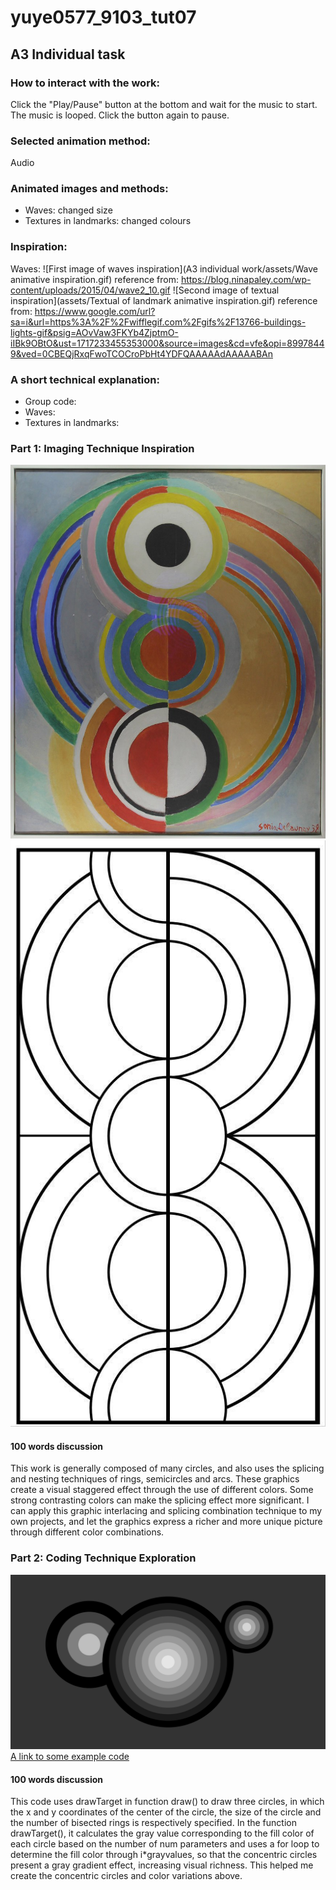 # yuye0577_9103_tut07

## A3 Individual task

### How to interact with the work:
Click the "Play/Pause" button at the bottom and wait for the music to start. The music is looped. Click the button again to pause.

### Selected animation method:
Audio

### Animated images and methods:
- Waves: changed size
- Textures in landmarks: changed colours

### Inspiration: 
Waves: 
![First image of waves inspiration](A3 individual work/assets/Wave animative inspiration.gif)
reference from: https://blog.ninapaley.com/wp-content/uploads/2015/04/wave2_10.gif
![Second image of textual inspiration](assets/Textual of landmark animative inspiration.gif)
reference from: https://www.google.com/url?sa=i&url=https%3A%2F%2Fwifflegif.com%2Fgifs%2F13766-buildings-lights-gif&psig=AOvVaw3FKYb4ZjptmO-iIBk9OBtO&ust=1717233455353000&source=images&cd=vfe&opi=89978449&ved=0CBEQjRxqFwoTCOCroPbHt4YDFQAAAAAdAAAAABAn

### A short technical explanation: 
- Group code: 
- Waves:  
- Textures in landmarks: 

### Part 1: Imaging Technique Inspiration
![First image of Imaging Technique Inspiration](assets/Inspiration1.jpg)
![Second image of Imaging Technique Inspiration](assets/Inspiration2.jpg)
#### 100 words discussion
This work is generally composed of many circles, and also uses the splicing and nesting techniques of rings, semicircles and arcs. These graphics create a visual staggered effect through the use of different colors. Some strong contrasting colors can make the splicing effect more significant. I can apply this graphic interlacing and splicing combination technique to my own projects, and let the graphics express a richer and more unique picture through different color combinations.

### Part 2: Coding Technique Exploration
![The image of Coding Technique Exploration](assets/Code_Inspiration.png)
[A link to some example code](https://p5js.org/examples/structure-functions.html)
#### 100 words discussion
This code uses drawTarget in function draw() to draw three circles, in which the x and y coordinates of the center of the circle, the size of the circle and the number of bisected rings is respectively specified. In the function drawTarget(), it calculates the gray value corresponding to the fill color of each circle based on the number of num parameters and uses a for loop to determine the fill color through i*grayvalues, so that the concentric circles present a gray gradient effect, increasing visual richness. This helped me create the concentric circles and color variations above.
